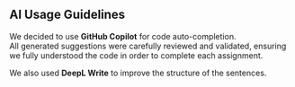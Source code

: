 ## AI Usage Guidelines

We decided to use **GitHub Copilot** for code auto-completion.  
All generated suggestions were carefully reviewed and validated, ensuring we fully understood the code in order to complete each assignment.

We also used **DeepL Write** to improve the structure of the sentences.